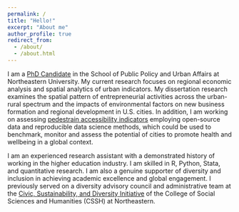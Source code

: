 ```yaml
---
permalink: /
title: "Hello!"
excerpt: "About me"
author_profile: true
redirect_from: 
  - /about/
  - /about.html
---
```


I am a [PhD Candidate](https://cssh.northeastern.edu/student/shiqin-liu-2/) in the School of Public Policy and Urban Affairs at Northeastern University. My current research focuses on regional economic analysis and spatial analytics of urban indicators. My dissertation research examines the spatial pattern of entrepreneurial activities across the urban-rural spectrum and the impacts of environmental factors on new business formation and regional development in U.S. cities. In addition, I am working on assessing [pedestrain accessibility indicators](https://github.com/shiqin-liu/global-indicators) employing open-source data and reproducible data science methods, which could be used to benchmark, monitor and assess the potential of cities to promote health and wellbeing in a global context. 

I am an experienced research assistant with a demonstrated history of working in the higher education industry. I am skilled in R, Python, Stata, and quantitative research. I am also a genuine supporter of diversity and inclusion in achieving academic excellence and global engagement.  I previously served on a diversity advisory council and administrative team at the [Civic, Sustainability, and Diversity Initiative](https://cssh.northeastern.edu/csdi/) of the College of Social Sciences and Humanities (CSSH) at Northeastern.


